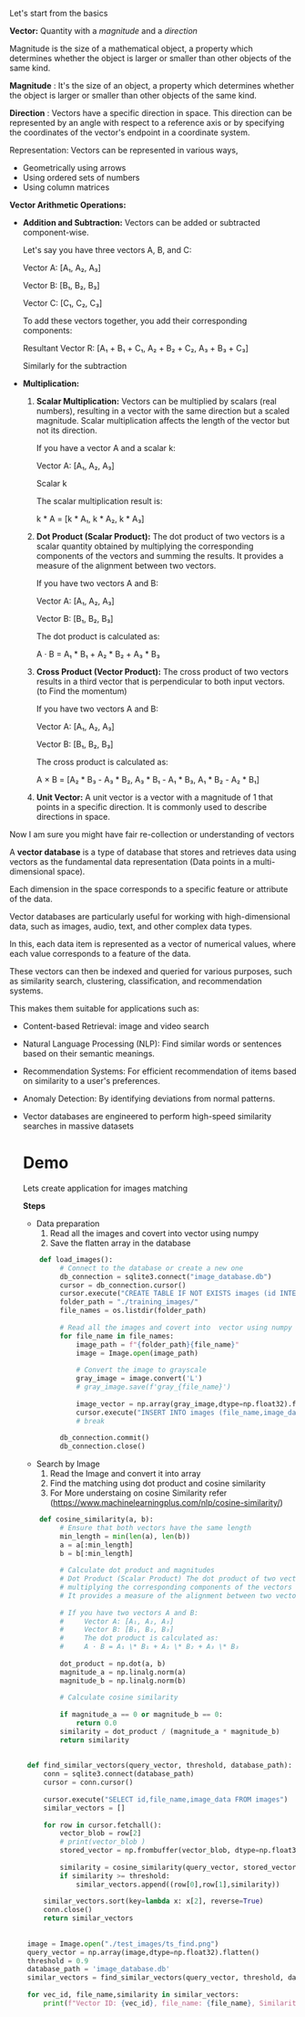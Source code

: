 Let's start from the basics

**Vector:** Quantity with a _magnitude_ and a _direction_

Magnitude is the size of a mathematical object, a property which determines whether the object is larger or smaller than other objects of the same kind.

**Magnitude** : It's the size of an object, a property which determines whether the object is larger or smaller than other objects of the same kind.

**Direction** : Vectors have a specific direction in space. This direction can be represented by an angle with respect to a reference axis or by specifying the coordinates of the vector's endpoint in a coordinate system.

Representation: Vectors can be represented in various ways,

- Geometrically using arrows
- Using ordered sets of numbers
- Using column matrices

**Vector Arithmetic Operations:**

- **Addition and Subtraction:** Vectors can be added or subtracted component-wise.

    Let's say you have three vectors A, B, and C:
    
    Vector A: [A₁, A₂, A₃]
    
    Vector B: [B₁, B₂, B₃]
    
    Vector C: [C₁, C₂, C₃]
    
    To add these vectors together, you add their corresponding components:
    
    Resultant Vector R: [A₁ + B₁ + C₁, A₂ + B₂ + C₂, A₃ + B₃ + C₃]
    
    Similarly for the subtraction

- **Multiplication:**

    1. **Scalar Multiplication:** Vectors can be multiplied by scalars (real numbers), resulting in a vector with the same direction but a scaled magnitude. Scalar multiplication affects the length of the vector but not its direction.
        
          If you have a vector A and a scalar k:
          
          Vector A: [A₁, A₂, A₃]
          
          Scalar k
          
          The scalar multiplication result is:
          
          k \* A = [k \* A₁, k \* A₂, k \* A₃]
    
    1. **Dot Product (Scalar Product):** The dot product of two vectors is a scalar quantity obtained by multiplying the corresponding components of the vectors and summing the results. It provides a measure of the alignment between two vectors.
    
        If you have two vectors A and B:
        
        Vector A: [A₁, A₂, A₃]
        
        Vector B: [B₁, B₂, B₃]
        
        The dot product is calculated as:
        
        A · B = A₁ \* B₁ + A₂ \* B₂ + A₃ \* B₃
    
    1. **Cross Product (Vector Product):** The cross product of two vectors results in a third vector that is perpendicular to both input vectors. (to Find the momentum)
    
        If you have two vectors A and B:
        
        Vector A: [A₁, A₂, A₃]
        
        Vector B: [B₁, B₂, B₃]
        
        The cross product is calculated as:
        
        A × B = [A₂ \* B₃ - A₃ \* B₂, A₃ \* B₁ - A₁ \* B₃, A₁ \* B₂ - A₂ \* B₁]
    
    1. **Unit Vector:** A unit vector is a vector with a magnitude of 1 that points in a specific direction. It is commonly used to describe directions in space.
       

Now I am sure you might have fair re-collection or understanding of vectors

A **vector database** is a type of database that stores and retrieves data using vectors as the fundamental data representation (Data points in a multi-dimensional space).

Each dimension in the space corresponds to a specific feature or attribute of the data.

Vector databases are particularly useful for working with high-dimensional data, such as images, audio, text, and other complex data types.

In this, each data item is represented as a vector of numerical values, where each value corresponds to a feature of the data.

These vectors can then be indexed and queried for various purposes, such as similarity search, clustering, classification, and recommendation systems.

This makes them suitable for applications such as:

- Content-based Retrieval: image and video search
- Natural Language Processing (NLP): Find similar words or sentences based on their semantic meanings.
- Recommendation Systems: For efficient recommendation of items based on similarity to a user's preferences.
- Anomaly Detection: By identifying deviations from normal patterns.
- Vector databases are engineered to perform high-speed similarity searches in massive datasets

  # Demo
  Lets create application for images matching
  
  **Steps**
  - Data preparation 
      1.  Read all the images and covert into  vector using numpy
      2.  Save the flatten array in the database
   ```python
       def load_images():
            # Connect to the database or create a new one
            db_connection = sqlite3.connect("image_database.db")
            cursor = db_connection.cursor()
            cursor.execute("CREATE TABLE IF NOT EXISTS images (id INTEGER PRIMARY KEY, file_name varchar(100), image_data BLOB)")
            folder_path = "./training_images/" 
            file_names = os.listdir(folder_path)
        
            # Read all the images and covert into  vector using numpy
            for file_name in file_names:       
                image_path = f"{folder_path}{file_name}" 
                image = Image.open(image_path)
        
                # Convert the image to grayscale
                gray_image = image.convert('L')
                # gray_image.save(f'gray_{file_name}')
               
                image_vector = np.array(gray_image,dtype=np.float32).flatten()
                cursor.execute("INSERT INTO images (file_name,image_data) VALUES (?,?)",(file_name,image_vector.tobytes()) )
                # break        
        
            db_connection.commit()
            db_connection.close()
  ```
  - Search by Image
      1. Read the Image and convert it into array
      2. Find the matching using dot product and cosine similarity
      3. For More understaing on cosine Similarity refer (https://www.machinelearningplus.com/nlp/cosine-similarity/)
   ``` python
       def cosine_similarity(a, b):
            # Ensure that both vectors have the same length
            min_length = min(len(a), len(b))
            a = a[:min_length]
            b = b[:min_length] 
        
            # Calculate dot product and magnitudes 
            # Dot Product (Scalar Product) The dot product of two vectors is a scalar quantity obtained by
            # multiplying the corresponding components of the vectors and summing the results.
            # It provides a measure of the alignment between two vectors.
            
            # If you have two vectors A and B:        
            #     Vector A: [A₁, A₂, A₃]        
            #     Vector B: [B₁, B₂, B₃]        
            #     The dot product is calculated as:        
            #     A · B = A₁ \* B₁ + A₂ \* B₂ + A₃ \* B₃
        
            dot_product = np.dot(a, b)
            magnitude_a = np.linalg.norm(a)
            magnitude_b = np.linalg.norm(b)
        
            # Calculate cosine similarity
        
            if magnitude_a == 0 or magnitude_b == 0:
                return 0.0
            similarity = dot_product / (magnitude_a * magnitude_b)
            return similarity
    
    
    def find_similar_vectors(query_vector, threshold, database_path):
        conn = sqlite3.connect(database_path)
        cursor = conn.cursor()
    
        cursor.execute("SELECT id,file_name,image_data FROM images")
        similar_vectors = []
    
        for row in cursor.fetchall():
            vector_blob = row[2]      
            # print(vector_blob )
            stored_vector = np.frombuffer(vector_blob, dtype=np.float32)
            
            similarity = cosine_similarity(query_vector, stored_vector)      
            if similarity >= threshold:
                similar_vectors.append((row[0],row[1],similarity))
    
        similar_vectors.sort(key=lambda x: x[2], reverse=True)
        conn.close()
        return similar_vectors
    
    
    image = Image.open("./test_images/ts_find.png")
    query_vector = np.array(image,dtype=np.float32).flatten()
    threshold = 0.9
    database_path = 'image_database.db'
    similar_vectors = find_similar_vectors(query_vector, threshold, database_path)    
    
    for vec_id, file_name,similarity in similar_vectors:
        print(f"Vector ID: {vec_id}, file_name: {file_name}, Similarity: {similarity}")
   ```
    
